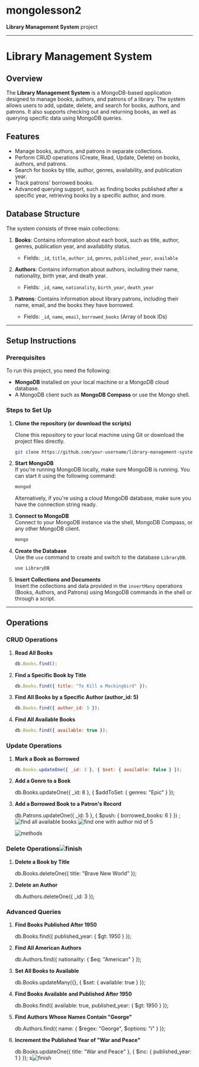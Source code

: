 # mongolesson2
 **Library Management System** project

---

# Library Management System

## Overview

The **Library Management System** is a MongoDB-based application designed to manage books, authors, and patrons of a library. The system allows users to add, update, delete, and search for books, authors, and patrons. It also supports checking out and returning books, as well as querying specific data using MongoDB queries.

## Features

- Manage books, authors, and patrons in separate collections.
- Perform CRUD operations (Create, Read, Update, Delete) on books, authors, and patrons.
- Search for books by title, author, genres, availability, and publication year.
- Track patrons' borrowed books.
- Advanced querying support, such as finding books published after a specific year, retrieving books by a specific author, and more.

## Database Structure

The system consists of three main collections:

1. **Books**: Contains information about each book, such as title, author, genres, publication year, and availability status.
   - Fields: `_id`, `title`, `author_id`, `genres`, `published_year`, `available`
  
2. **Authors**: Contains information about authors, including their name, nationality, birth year, and death year.
   - Fields: `_id`, `name`, `nationality`, `birth_year`, `death_year`
  
3. **Patrons**: Contains information about library patrons, including their name, email, and the books they have borrowed.
   - Fields: `_id`, `name`, `email`, `borrowed_books` (Array of book IDs)

---

## Setup Instructions

### Prerequisites

To run this project, you need the following:

- **MongoDB** installed on your local machine or a MongoDB cloud database.
- A MongoDB client such as **MongoDB Compass** or use the Mongo shell.

### Steps to Set Up

1. **Clone the repository (or download the scripts)**

   Clone this repository to your local machine using Git or download the project files directly.

   ```bash
   git clone https://github.com/your-username/library-management-system.git
   ```

2. **Start MongoDB**  
   If you're running MongoDB locally, make sure MongoDB is running. You can start it using the following command:

   ```bash
   mongod
   ```

   Alternatively, if you're using a cloud MongoDB database, make sure you have the connection string ready.

3. **Connect to MongoDB**  
   Connect to your MongoDB instance via the shell, MongoDB Compass, or any other MongoDB client.

   ```bash
   mongo
   ```

4. **Create the Database**  
   Use the `use` command to create and switch to the database `LibraryDB`.

   ```bash
   use LibraryDB
   ```

5. **Insert Collections and Documents**  
   Insert the collections and data provided in the `insertMany` operations (Books, Authors, and Patrons) using MongoDB commands in the shell or through a script.

---

## Operations

### CRUD Operations

1. **Read All Books**
   ```javascript
   db.Books.find();
   ```

2. **Find a Specific Book by Title**
   ```javascript
   db.Books.find({ title: "To Kill a Mockingbird" });
   ```

3. **Find All Books by a Specific Author (author_id: 5)**
   ```javascript
   db.Books.find({ author_id: 5 });
   ```

4. **Find All Available Books**
   ```javascript
   db.Books.find({ available: true });
   ```

### Update Operations

1. **Mark a Book as Borrowed**
   ```javascript
   db.Books.updateOne({ _id: 3 }, { $set: { available: false } });
   ```

2. **Add a Genre to a Book**
   
   db.Books.updateOne({ _id: 8 }, { $addToSet: { genres: "Epic" } });
   

3. **Add a Borrowed Book to a Patron's Record**

   db.Patrons.updateOne({ _id: 5 }, { $push: { borrowed_books: 6 } })
   ;![find all available books](https://github.com/user-attachments/assets/81ebfb1c-dcbf-4c0e-a3c4-5f67761a9366)
    ![find one with author nid of 5](https://github.com/user-attachments/assets/34c69035-9f6e-48df-be0c-5813f2ca3b23)

   ![methods](https://github.com/user-attachments/assets/e1360557-30f8-42c6-b696-f3899a413cfb)


### Delete Operations![finish](https://github.com/user-attachments/assets/4bad24bc-14f4-4c35-aff3-214d3dce59dd)


1. **Delete a Book by Title**
   
   db.Books.deleteOne({ title: "Brave New World" });
  

2. **Delete an Author**
  
   db.Authors.deleteOne({ _id: 3 });
   

### Advanced Queries

1. **Find Books Published After 1950**
  
   db.Books.find({ published_year: { $gt: 1950 } });
   

2. **Find All American Authors**
  
   db.Authors.find({ nationality: { $eq: "American" } });
  

3. **Set All Books to Available**
  
   db.Books.updateMany({}, { $set: { available: true } });
  

4. **Find Books Available and Published After 1950**
  
   db.Books.find({ available: true, published_year: { $gt: 1950 } });


5. **Find Authors Whose Names Contain "George"**
   
   db.Authors.find({ name: { $regex: "George", $options: "i" } });
  

6. **Increment the Published Year of "War and Peace"**

   db.Books.updateOne({ title: "War and Peace" }, { $inc: { published_year: 1 } });
   s![finish](https://github.com/user-attachments/assets/4bad24bc-14f4-4c35-aff3-214d3dce59dd)






